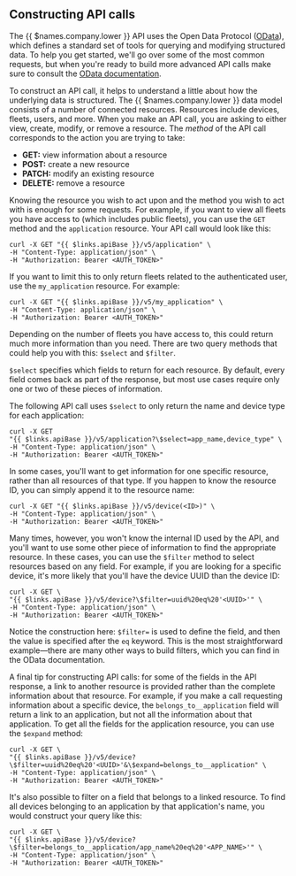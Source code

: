 ## Constructing API calls

The {{ $names.company.lower }} API uses the Open Data Protocol ([OData][odata]), which defines a standard set of tools for querying and modifying structured data. To help you get started, we'll go over some of the most common requests, but when you're ready to build more advanced API calls make sure to consult the [OData documentation][odata-docs].

To construct an API call, it helps to understand a little about how the underlying data is structured. The {{ $names.company.lower }} data model consists of a number of connected resources. Resources include devices, fleets, users, and more. When you make an API call, you are asking to either view, create, modify, or remove a resource. The *method* of the API call corresponds to the action you are trying to take:

- **GET:** view information about a resource
- **POST:** create a new resource
- **PATCH:** modify an existing resource
- **DELETE:** remove a resource

Knowing the resource you wish to act upon and the method you wish to act with is enough for some requests. For example, if you want to view all fleets you have access to (which includes public fleets), you can use the `GET` method and the `application` resource. Your API call would look like this:

```shell
curl -X GET "{{ $links.apiBase }}/v5/application" \
-H "Content-Type: application/json" \
-H "Authorization: Bearer <AUTH_TOKEN>"
```

If you want to limit this to only return fleets related to the authenticated user, use the `my_application` resource. For example:

```shell
curl -X GET "{{ $links.apiBase }}/v5/my_application" \
-H "Content-Type: application/json" \
-H "Authorization: Bearer <AUTH_TOKEN>"
```

Depending on the number of fleets you have access to, this could return much more information than you need. There are two query methods that could help you with this: `$select` and `$filter`.

`$select` specifies which fields to return for each resource. By default, every field comes back as part of the response, but most use cases require only one or two of these pieces of information.

The following API call uses `$select` to only return the name and device type for each application:

```shell
curl -X GET
"{{ $links.apiBase }}/v5/application?\$select=app_name,device_type" \
-H "Content-Type: application/json" \
-H "Authorization: Bearer <AUTH_TOKEN>"
```

In some cases, you'll want to get information for one specific resource, rather than all resources of that type. If you happen to know the resource ID, you can simply append it to the resource name:

```shell
curl -X GET "{{ $links.apiBase }}/v5/device(<ID>)" \
-H "Content-Type: application/json" \
-H "Authorization: Bearer <AUTH_TOKEN>"
```

Many times, however, you won't know the internal ID used by the API, and you'll want to use some other piece of information to find the appropriate resource. In these cases, you can use the `$filter` method to select resources based on any field. For example, if you are looking for a specific device, it's more likely that you'll have the device UUID than the device ID:

```shell
curl -X GET \
"{{ $links.apiBase }}/v5/device?\$filter=uuid%20eq%20'<UUID>'" \
-H "Content-Type: application/json" \
-H "Authorization: Bearer <AUTH_TOKEN>"
```

Notice the construction here: `$filter=` is used to define the field, and then the value is specified after the `eq` keyword. This is the most straightforward example—there are many other ways to build filters, which you can find in the OData documentation.

A final tip for constructing API calls: for some of the fields in the API response, a link to another resource is provided rather than the complete information about that resource. For example, if you make a call requesting information about a specific device, the `belongs_to__application` field will return a link to an application, but not all the information about that application. To get all the fields for the application resource, you can use the `$expand` method:

```shell
curl -X GET \
"{{ $links.apiBase }}/v5/device?\$filter=uuid%20eq%20'<UUID>'&\$expand=belongs_to__application" \
-H "Content-Type: application/json" \
-H "Authorization: Bearer <AUTH_TOKEN>"
```

It's also possible to filter on a field that belongs to a linked resource. To find all devices belonging to an application by that application's name, you would construct your query like this:

```shell
curl -X GET \
"{{ $links.apiBase }}/v5/device?\$filter=belongs_to__application/app_name%20eq%20'<APP_NAME>'" \
-H "Content-Type: application/json" \
-H "Authorization: Bearer <AUTH_TOKEN>"
```

[odata]:http://www.odata.org/
[odata-docs]:http://www.odata.org/getting-started/basic-tutorial/
